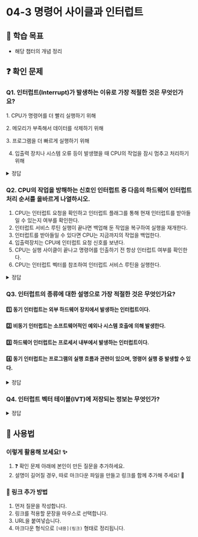 # 04-3 명령어 사이클과 인터럽트

## 📌 학습 목표
- 해당 챕터의 개념 정리

## ❓ 확인 문제
### Q1. 인터럽트(Interrupt)가 발생하는 이유로 가장 적절한 것은 무엇인가요?

1️. CPU가 명령어를 더 빨리 실행하기 위해

2️. 메모리가 부족해서 데이터를 삭제하기 위해

3️. 프로그램을 더 빠르게 실행하기 위해

4. 입출력 장치나 시스템 오류 등이 발생했을 때 CPU의 작업을 잠시 멈추고 처리하기 위해

<details>
<summary>정답</summary>

- **4️. 입출력 장치나 시스템 오류 등이 발생했을 때 CPU의 작업을 잠시 멈추고 처리하기 위해.**   
  - 입출력 장치의 요청, 키보드 입력, 소프트웨어 예외(예: 0으로 나누기 오류) 등이 발생하면 CPU는 현재 작업을 중단하고, 해당 요청을 우선 처리합니다
  - 예를 들어, 프린터가 인쇄를 완료하면 CPU는 인터럽트를 받아 다음 인쇄 작업을 시작합니다.

**[해설]**

- **인터럽트(Interrupt)**
	- CPU가 특정 작업을 수행 중일 때 긴급한 사건이 발생하면 현재 작업을 멈추고 먼저 처리하도록 하는 기능



- **1.  CPU가 명령어를 더 빨리 실행하기 위해**   
  - 인터럽트는 메모리 공간을 확보하는 기능 X
  - 메모리가 부족할 경우, 컴퓨터는 다른 방법으로 공간을 확보하지만, 이 과정에서 인터럽트가 꼭 필요한 것은 아닙니다.


- **2. 메모리가 부족해서 데이터를 삭제하기 위해**   
  - 메모리 부족은 일반적으로 가상 메모리 기법(Paging, Swapping)으로 해결됩니다.
  - 인터럽트는 메모리 관리와 직접적인 연관이 없습니다
  

- **3. 프로그램을 더 빠르게 실행하기 위해** 
  - 오히려 인터럽트가 많아지면 프로그램 실행 속도가 느려질 수 있습니다.
  - 인터럽트는 긴급한 이벤트를 먼저 처리하는 기능이지, CPU 속도를 증가시키는 기능이 아닙니다.
  
---

</details>

### Q2. CPU의 작업을 방해하는 신호인 인터럽트 중 다음의 하드웨어 인터럽트 처리 순서를 올바르게 나열하시오.

1. CPU는 인터럽트 요청을 확인하고 인터럽트 플래그를 통해 현재 인터럽트를 받아들일 수 있는지 여부를 확인한다.
2. 인터럽트 서비스 루틴 실행이 끝나면 백업해 둔 작업을 복구하여 실행을 재개한다. 
3. 인터럽트를 받아들일 수 있다면 CPU는 지금까지의 작업을 백업한다.
4. 입출력장치는 CPU에 인터럽트 요청 신호를 보낸다.
5. CPU는 실행 사이클이 끝나고 명령어를 인출하기 전 항상 인터럽트 여부를 확인한다.
6. CPU는 인터럽트 벡터를 참조하여 인터럽트 서비스 루틴을 실행한다.

<details>
<summary>정답</summary>

(4) -> (5) -> (1) -> (3) -> (6) -> (2)

**[해설]**

인터럽트(Interrupt)는 **CPU가 실행 중인 작업을 일시적으로 중단하고, 특정 이벤트(예: 입출력 완료, 타이머 이벤트, 오류 발생 등)를 처리하기 위해 실행되는 메커니즘**이다.  
인터럽트는 **동기 인터럽트**와 **비동기 인터럽트(하드웨어 인터럽트)**로 나뉘며, 이 문제에서는 **하드웨어 인터럽트의 처리 과정**을 다룬다.  

---

### **🔹 인터럽트 처리 과정 상세 설명**  

1️⃣ **(4) 입출력장치는 CPU에 인터럽트 요청 신호를 보낸다.**  
   - 키보드 입력, 디스크 입출력, 네트워크 이벤트 등 **외부 장치(입출력 장치)가 CPU에 인터럽트 요청(Interrupt Request, IRQ) 신호를 보낸다.**  
   - 이 신호는 **인터럽트 컨트롤러**를 통해 CPU에 전달된다.  

2️⃣ **(5) CPU는 실행 사이클이 끝나고 명령어를 인출하기 전 항상 인터럽트 여부를 확인한다.**  
   - CPU는 **명령어 실행이 끝난 후** 새로운 명령어를 가져오기 전에 **인터럽트 요청이 있는지 확인**한다.  
   - 만약 인터럽트가 있다면, 현재 실행 중인 프로세스를 일시 중단하고 인터럽트를 처리한다.  

3️⃣ **(1) CPU는 인터럽트 요청을 확인하고 인터럽트 플래그를 통해 현재 인터럽트를 받아들일 수 있는지 여부를 확인한다.**  
   - CPU는 **인터럽트 가능 여부(플래그 상태)와 인터럽트 우선순위(다른 인터럽트와의 비교)**를 확인한다.  
   - 만약 현재 인터럽트를 처리할 수 없다면, 요청을 보류하고 기존 작업을 계속 진행한다.  

4️⃣ **(3) 인터럽트를 받아들일 수 있다면 CPU는 지금까지의 작업을 백업한다.**  
   - 현재 실행 중이던 명령어의 **레지스터 값, 프로그램 카운터(PC), 플래그 레지스터** 등을 **스택(Stack)에 저장하여 나중에 복구할 수 있도록 한다.**  
   - 이렇게 하면 인터럽트 처리가 끝난 후 원래 작업으로 복귀할 수 있다.  

5️⃣ **(6) CPU는 인터럽트 벡터를 참조하여 인터럽트 서비스 루틴을 실행한다.**  
   - CPU는 **인터럽트 벡터 테이블(Interrupt Vector Table, IVT)을 참조하여 해당 인터럽트에 맞는 인터럽트 서비스 루틴(ISR, Interrupt Service Routine)을 실행한다.**  
   - ISR은 **해당 인터럽트 요청을 처리하는 코드(예: 키보드 입력 처리, 네트워크 패킷 수신 처리 등)이다.**  

6️⃣ **(2) 인터럽트 서비스 루틴 실행이 끝나면 백업해 둔 작업을 복구하여 실행을 재개한다.**  
   - 인터럽트 처리가 완료되면, **스택에 저장해 둔 레지스터와 프로그램 카운터(PC) 값을 복원하여 원래 실행하던 프로그램으로 돌아간다.**  
   - 이후 CPU는 중단되었던 작업을 다시 수행한다.  

  ---

</details>

### Q3. 인터럽트의 종류에 대한 설명으로 가장 적절한 것은 무엇인가요?  


#### 1️⃣ 동기 인터럽트는 외부 하드웨어 장치에서 발생하는 인터럽트이다.  
#### 2️⃣ 비동기 인터럽트는 소프트웨어적인 예외나 시스템 호출에 의해 발생한다.  
#### 3️⃣ 하드웨어 인터럽트는 프로세서 내부에서 발생하는 인터럽트이다.  
#### 4️⃣ 동기 인터럽트는 프로그램의 실행 흐름과 관련이 있으며, 명령어 실행 중 발생할 수 있다.  

<details>
<summary>정답</summary>

- #### 4️⃣ 동기 인터럽트는 프로그램의 실행 흐름과 관련이 있으며, 명령어 실행 중 발생할 수 있다. 
  - 동기 인터럽트는 프로그램 실행 중 발생하는 예외나 시스템 호출 등의 원인으로 발생합니다.  
#### 소프트웨어 인터럽트 
- **소프트웨어에서 실행 중 발생**하는 인터럽트.
- **예:**  
  - `System Call`= 운영체제의 기능을 사용하기 위한 요청
  - `Exception` = 예외 처리

---

### **인터럽트의 종류**  
인터럽트는 크게 **동기 인터럽트**와 **비동기 인터럽트**로 구분됩니다.  

#### **1️⃣ 동기 인터럽트 **
- 프로그램의 **명령어 실행 중 발생**하는 인터럽트로, 실행 흐름과 관련이 있음.
- **발생 원인:**  
  - 0으로 나누기
  - 잘못된 메모리 접근 
  - 시스템 호출  

#### **2️⃣ 비동기 인터럽트 **
- 프로그램의 실행과는 **독립적으로 발생**하는 인터럽트.
- **발생 원인:**  
  - 키보드 입력 (`Keyboard Interrupt`)  
  - 네트워크 패킷 도착  
  - 타이머 인터럽트 (`Timer Interrupt`)  

#### **3️⃣ 하드웨어 인터럽트 **
- **외부 장치**에서 발생하며, 비동기 인터럽트에 해당함.


---

### **자바의 인터럽트 **
- `interrupt()`  
> - **작업이 오래 걸리는 스레드**를 안전하게 종료해야 할 때 활용
> - 무한 루프를 실행 중인 스레드를 종료할 때 사용
- `isInterrupted()`
> - 스레드가 중단 요청을 받았는지 확인
> - **여러 번 인터럽트를 확인**해야 하는 반복 작업 시 사용
- `Thread.interrupted()`
> - 현재 실행 중인 스레드가 인터럽트를 받았는지 확인하고, 즉시 플래그를 초기화
> - **한 번만 인터럽트를 체크**해야 하는 경우 사용
> - 인터럽트 플래그를 **초기화**


---

</details>


### Q4. 인터럽트 벡터 테이블(IVT)에 저장되는 정보는 무엇인가?

<details>
<summary>정답</summary>

 인터럽트 벡터 테이블(IVT, Interrupt Vector Table)에는 **각 인터럽트 번호(Interrupt Number)** 와 해당 인터럽트를 처리할 ISR(인터럽트 서비스 루틴)의 주소가 저장되어 있다.<br>
CPU는 인터럽트가 발생하면 인터럽트 벡터 테이블을 참조하여 ISR의 주소를 찾아 실행한다.

</details>


## 📝 사용법  
### 이렇게 활용해 보세요! ✨  
1. ❓ 확인 문제 아래에 본인이 만든 질문을 추가하세요.  
2. 설명이 길어질 경우, 따로 마크다운 파일을 만들고 링크를 함께 추가해 주세요! 🔗  

### 🔗 링크 추가 방법  
1. 먼저 질문을 작성합니다.  
2. 링크를 적용할 문장을 마우스로 선택합니다.  
3. URL을 붙여넣습니다.  
4. 마크다운 형식으로 `[내용](링크)` 형태로 정리됩니다.  
